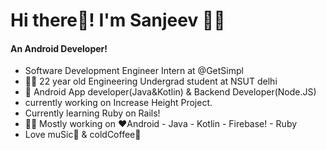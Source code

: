 # Hi there👋! I'm Sanjeev 🙋‍♂️
#### An Android Developer!
- Software Development Engineer Intern at @GetSimpl
- 👨‍🎓 22 year old Engineering Undergrad student at NSUT delhi
- 📱 Android App developer(Java&Kotlin) & Backend Developer(Node.JS)
- currently working on Increase Height Project.
- Currently learning Ruby on Rails!
- 👨‍💻 Mostly working on ❤️Android - Java - Kotlin - Firebase! - Ruby
- Love muSic🎵 & coldCoffee🥤


<!--
**therealsanjeev/therealsanjeev** is a ✨ _special_ ✨ repository because its `README.md` (this file) appears on your GitHub profile.


-->
